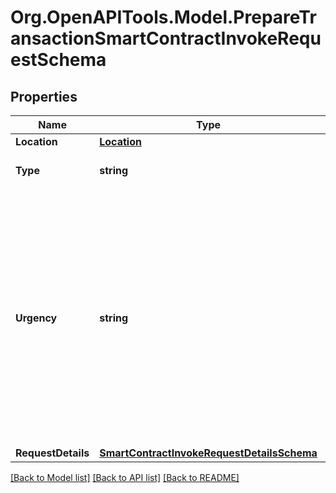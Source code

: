 
# Org.OpenAPITools.Model.PrepareTransactionSmartContractInvokeRequestSchema

## Properties

Name | Type | Description | Notes
------------ | ------------- | ------------- | -------------
**Location** | [**Location**](Location.md) |  | 
**Type** | **string** | The type of the transaction | 
**Urgency** | **string** | This value defines how fast a transaction is processed on a network. A faster processing requirement will result in higher fees. If the urgency field is not provided, the default setting is normal | 
**RequestDetails** | [**SmartContractInvokeRequestDetailsSchema**](SmartContractInvokeRequestDetailsSchema.md) |  | [optional] 

[[Back to Model list]](../README.md#documentation-for-models)
[[Back to API list]](../README.md#documentation-for-api-endpoints)
[[Back to README]](../README.md)

